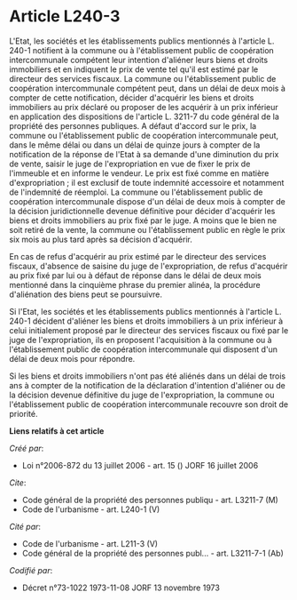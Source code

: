 # Article L240-3

L'Etat, les sociétés et les établissements publics mentionnés à l'article L. 240-1 notifient à la commune ou à
l'établissement public de coopération intercommunale compétent leur intention d'aliéner leurs biens et droits immobiliers et
en indiquent le prix de vente tel qu'il est estimé par le directeur des services fiscaux. La commune ou l'établissement
public de coopération intercommunale compétent peut, dans un délai de deux mois à compter de cette notification, décider
d'acquérir les biens et droits immobiliers au prix déclaré ou proposer de les acquérir à un prix inférieur en application des
dispositions de l'article L. 3211-7 du code général de la propriété des personnes publiques. A défaut d'accord sur le prix,
la commune ou l'établissement public de coopération intercommunale peut, dans le même délai ou dans un délai de quinze jours
à compter de la notification de la réponse de l'Etat à sa demande d'une diminution du prix de vente, saisir le juge de
l'expropriation en vue de fixer le prix de l'immeuble et en informe le vendeur. Le prix est fixé comme en matière
d'expropriation ; il est exclusif de toute indemnité accessoire et notamment de l'indemnité de réemploi. La commune ou
l'établissement public de coopération intercommunale dispose d'un délai de deux mois à compter de la décision
juridictionnelle devenue définitive pour décider d'acquérir les biens et droits immobiliers au prix fixé par le juge. A moins
que le bien ne soit retiré de la vente, la commune ou l'établissement public en règle le prix six mois au plus tard après sa
décision d'acquérir.

En cas de refus d'acquérir au prix estimé par le directeur des services fiscaux, d'absence de saisine du juge de
l'expropriation, de refus d'acquérir au prix fixé par lui ou à défaut de réponse dans le délai de deux mois mentionné dans la
cinquième phrase du premier alinéa, la procédure d'aliénation des biens peut se poursuivre.

Si l'Etat, les sociétés et les établissements publics mentionnés à l'article L. 240-1 décident d'aliéner les biens et droits
immobiliers à un prix inférieur à celui initialement proposé par le directeur des services fiscaux ou fixé par le juge de
l'expropriation, ils en proposent l'acquisition à la commune ou à l'établissement public de coopération intercommunale qui
disposent d'un délai de deux mois pour répondre.

Si les biens et droits immobiliers n'ont pas été aliénés dans un délai de trois ans à compter de la notification de la
déclaration d'intention d'aliéner ou de la décision devenue définitive du juge de l'expropriation, la commune ou
l'établissement public de coopération intercommunale recouvre son droit de priorité.

**Liens relatifs à cet article**

_Créé par_:

  - Loi n°2006-872 du 13 juillet 2006 - art. 15 () JORF 16 juillet 2006

_Cite_:

  - Code général de la propriété des personnes publiqu - art. L3211-7 (M)
  - Code de l'urbanisme - art. L240-1 (V)

_Cité par_:

  - Code de l'urbanisme - art. L211-3 (V)
  - Code général de la propriété des personnes publ... - art. L3211-7-1 (Ab)

_Codifié par_:

  - Décret n°73-1022 1973-11-08 JORF 13 novembre 1973
